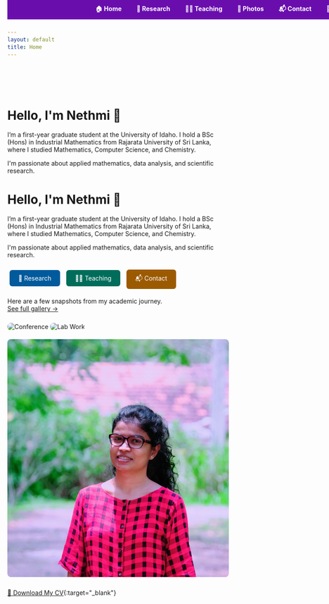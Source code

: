 ```yaml
---
layout: default
title: Home
---
```

<!-- Floating Navigation Bar -->
<div style="position: fixed; top: 0; width: 100%; background-color: #6a0dad; padding: 10px 0; text-align: center; z-index: 999;">
  <a href="index.md" style="color: white; margin: 0 15px; text-decoration: none; font-weight: bold;">🏠 Home</a>
  <a href="research.md" style="color: white; margin: 0 15px; text-decoration: none; font-weight: bold;">🔬 Research</a>
  <a href="teaching.md" style="color: white; margin: 0 15px; text-decoration: none; font-weight: bold;">👩‍🏫 Teaching</a>
  <a href="photos.md" style="color: white; margin: 0 15px; text-decoration: none; font-weight: bold;">📸 Photos</a>
  <a href="contact.md" style="color: white; margin: 0 15px; text-decoration: none; font-weight: bold;">📬 Contact</a>
  <a href="assets/Nethmi_Herath_CV.pdf" target="_blank" style="color: white; margin: 0 15px; text-decoration: none; font-weight: bold;">📄 CV</a>
</div>

<!-- Spacer to prevent content from hiding behind nav -->
<div style="height: 60px;"></div>

<div style="margin-top: 20px;">

# Hello, I'm Nethmi 👋

I’m a first-year graduate student at the University of Idaho. I hold a BSc (Hons) in Industrial Mathematics from Rajarata University of Sri Lanka, where I studied Mathematics, Computer Science, and Chemistry.

I'm passionate about applied mathematics, data analysis, and scientific research.

</div>

# Hello, I'm Nethmi 👋

I’m a first-year graduate student at the University of Idaho. I hold a BSc (Hons) in Industrial Mathematics from Rajarata University of Sri Lanka, where I studied Mathematics, Computer Science, and Chemistry.

I'm passionate about applied mathematics, data analysis, and scientific research.

<div style="margin-top: 20px;">
  <a href="research.md" style="display:inline-block; padding:10px 20px; margin:5px; background:#005a9c; color:white; text-decoration:none; border-radius:6px;">🔬 Research</a>
  <a href="teaching.md" style="display:inline-block; padding:10px 20px; margin:5px; background:#006d5b; color:white; text-decoration:none; border-radius:6px;">👩‍🏫 Teaching</a>
  <a href="contact.md" style="display:inline-block; padding:10px 20px; margin:5px; background:#9c5a00; color:white; text-decoration:none; border-radius:6px;">📬 Contact</a>
</div>

Here are a few snapshots from my academic journey.  
[See full gallery →](photos.md)

<img src="assets/conf1.jpg" alt="Conference" style="max-width: 100%; height: auto; border-radius: 8px; margin: 10px 0;" />
<img src="assets/lab.jpg" alt="Lab Work" style="max-width: 100%; height: auto; border-radius: 8px; margin: 10px 0;" />
<img src="assets/profile.jpg" alt="Profile" style="max-width: 100%; height: auto; border-radius: 8px; margin: 10px 0;" />

[📄 Download My CV](assets/Nethmi_Herath_CV.pdf){:target="_blank"}

